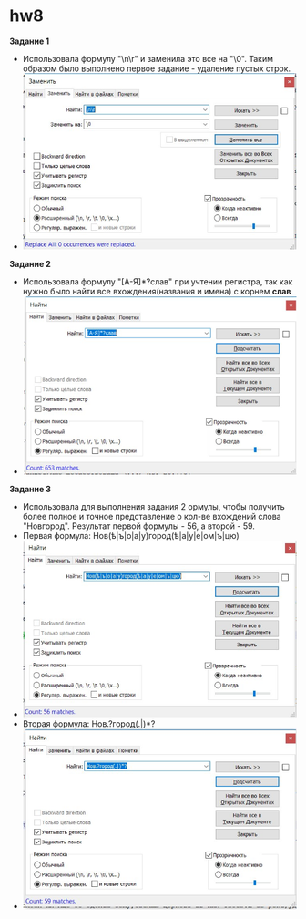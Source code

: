 # hw8
**Задание 1**
+ Использовала формулу "\n\r" и заменила это все на "\0". Таким образом было выполнено первое задание - удаление пустых строк.
+ ![alt text](https://github.com/kuzya1598/hw8/blob/master/i06O5qM2e14.jpg)

**Задание 2**
+ Использовала формулу "[А-Я]*?слав" при учтении регистра, так как нужно было найти все вхождения(названия и имена) с корнем **слав**
+ ![alt text](https://github.com/kuzya1598/hw8/blob/master/dMl4EZWRheY.jpg)

**Задание 3**
+ Использовала для выполнения задания 2 ормулы, чтобы получить более полное и точное представление о кол-ве вхождений слова "Новгород". Результат первой формулы - 56, а второй - 59.
+ Первая формула: Нов(ѣ|ъ|о|а|у)город(ѣ|а|у|е|ом|ъ|цю)
+ ![alt text](https://github.com/kuzya1598/hw8/blob/master/PAZ18Uap-mY.jpg)
+ Вторая формула: Нов.?город(.|)*?
+ ![alt text](https://github.com/kuzya1598/hw8/blob/master/C3diPuVOM_o.jpg)
